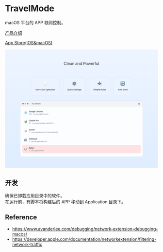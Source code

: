 # TravelMode

macOS 平台的 APP 联网控制。

<a href="https://cofficlab.github.io/products/travelmode" target="_blank">产品介绍</a>

<a href="https://apps.apple.com/cn/app/travelmode/id6474899051?mt=12" target="_blank">App Store(iOS&macOS)</a>

![Hero](./docs/feature-1x.png)

## 开发

确保已卸载应用目录中的软件。  
在运行前，有脚本将构建后的 APP 移动到 Application 目录下。

## Reference

- <https://www.avanderlee.com/debugging/network-extension-debugging-macos/>
- <https://developer.apple.com/documentation/networkextension/filtering-network-traffic>
